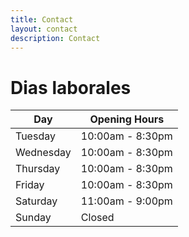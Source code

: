 ```yaml
---
title: Contact
layout: contact
description: Contact
---
```


# Dias laborales

| Day       | Opening Hours   |
| --------- | --------------- |
| Tuesday   | 10:00am - 8:30pm |
| Wednesday | 10:00am - 8:30pm |
| Thursday  | 10:00am - 8:30pm |
| Friday    | 10:00am - 8:30pm |
| Saturday  | 11:00am - 9:00pm  |
| Sunday    | Closed          |
